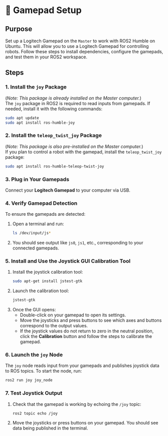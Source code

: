 
# 🔧 Gamepad Setup

## Purpose

Set up a Logitech Gamepad on the `Master` to work with ROS2 Humble on Ubuntu. This will allow you to use a Logitech Gamepad for controlling robots. Follow these steps to install dependencies, configure the gamepads, and test them in your ROS2 workspace.

## **Steps**  

### 1. Install the `joy` Package  
(*Note: This package is already installed on the Master computer.*)  
The `joy` package in ROS2 is required to read inputs from gamepads. If needed, install it with the following commands:  
```bash  
sudo apt update  
sudo apt install ros-humble-joy  
```  

### 2. Install the `teleop_twist_joy` Package  
(*Note: This package is also pre-installed on the Master computer.*)  
If you plan to control a robot with the gamepad, install the `teleop_twist_joy` package:  
```bash  
sudo apt install ros-humble-teleop-twist-joy  
```  

### 3. Plug in Your Gamepads  
Connect your **Logitech Gamepad** to your computer via USB.  

### 4. Verify Gamepad Detection  
To ensure the gamepads are detected:  
1. Open a terminal and run:  
   ```bash  
   ls /dev/input/js*  
   ```  
2. You should see output like `js0`, `js1`, etc., corresponding to your connected gamepads.  

### 5. Install and Use the Joystick GUI Calibration Tool  
1. Install the joystick calibration tool:  
   ```bash  
   sudo apt-get install jstest-gtk  
   ```  
2. Launch the calibration tool:  
   ```bash  
   jstest-gtk  
   ```  
3. Once the GUI opens:  
   - Double-click on your gamepad to open its settings.  
   - Move the joysticks and press buttons to see which axes and buttons correspond to the output values.  
   - If the joystick values do not return to zero in the neutral position, click the **Calibration** button and follow the steps to calibrate the gamepad.  

### 6. Launch the `joy` Node  
The `joy` node reads input from your gamepads and publishes joystick data to ROS topics. To start the node, run:  
   ```bash  
   ros2 run joy joy_node  
   ```  

### 7. Test Joystick Output  
1. Check that the gamepad is working by echoing the `/joy` topic:  
   ```bash  
   ros2 topic echo /joy  
   ```  
2. Move the joysticks or press buttons on your gamepad. You should see data being published in the terminal.  

<!--

### Step 4: Configure Teleoperation (Optional)
If you want to use the gamepad to control a robot using teleoperation, follow these steps.

1. **Configure `teleop_twist_joy`**:
   Create a configuration file for `teleop_twist_joy`. The default configuration should be good, but you can adjust it to your needs. The configuration file typically looks like this:
   
   Create the file: `~/.ros/teleop_twist_joy.yaml` with the following contents:
   ```yaml
   joy_node:
     ros__parameters:
       device: "/dev/input/js0"  # Adjust the device based on your gamepad (e.g., js0 for the first gamepad)
   teleop_twist_joy:
     ros__parameters:
       axis_linear: 1  # Axis for linear movement (usually left joystick)
       axis_angular: 3  # Axis for angular movement (usually right joystick)
       button_forward: 4  # Button for moving forward
       button_backward: 5  # Button for moving backward
       button_left: 6  # Button for turning left
       button_right: 7  # Button for turning right
   ```

2. **Run the teleop node**:
   Launch the `teleop_twist_joy` node to control your robot via the gamepad:
   ```
   ros2 run teleop_twist_joy teleop_twist_joy_node --ros-args -p joy_node.device:=/dev/input/js0
   ```
   Replace `/dev/input/js0` with the correct device file if necessary.



### Step 6: Test Everything
1. **Control the robot (if applicable)**:
   If you're using `teleop_twist_joy` to control a robot, the gamepads should now send commands to move the robot.

2. **Check input from both gamepads**:
   If you’re using both gamepads to control different aspects of the robot, make sure both are publishing data correctly by echoing the topics.

### Troubleshooting:
- **Device not found**: If your gamepad isn't detected, check if the device file (`/dev/input/js0`, etc.) exists.
- **Buttons or axes not responding**: Adjust the button/axis mappings in the configuration YAML file (`teleop_twist_joy.yaml`).

### Conclusion:
You should now have both the Logitech and Xbox One gamepads working with ROS2 Humble on Ubuntu! You can either use them for teleoperation or just gather joystick data for further processing in your ROS2 nodes.

Let me know if you run into any issues!


-->